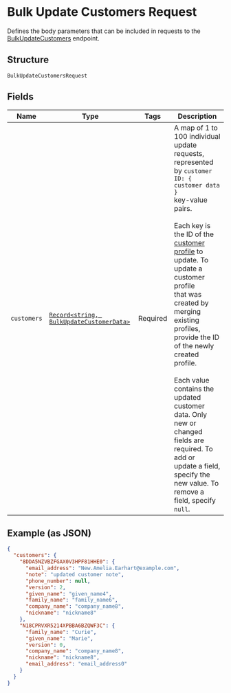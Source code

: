 
# Bulk Update Customers Request

Defines the body parameters that can be included in requests to the
[BulkUpdateCustomers](../../doc/api/customers.md#bulk-update-customers) endpoint.

## Structure

`BulkUpdateCustomersRequest`

## Fields

| Name | Type | Tags | Description |
|  --- | --- | --- | --- |
| `customers` | [`Record<string, BulkUpdateCustomerData>`](../../doc/models/bulk-update-customer-data.md) | Required | A map of 1 to 100 individual update requests, represented by `customer ID: { customer data }`<br>key-value pairs.<br><br>Each key is the ID of the [customer profile](entity:Customer) to update. To update a customer profile<br>that was created by merging existing profiles, provide the ID of the newly created profile.<br><br>Each value contains the updated customer data. Only new or changed fields are required. To add or<br>update a field, specify the new value. To remove a field, specify `null`. |

## Example (as JSON)

```json
{
  "customers": {
    "8DDA5NZVBZFGAX0V3HPF81HHE0": {
      "email_address": "New.Amelia.Earhart@example.com",
      "note": "updated customer note",
      "phone_number": null,
      "version": 2,
      "given_name": "given_name4",
      "family_name": "family_name6",
      "company_name": "company_name8",
      "nickname": "nickname8"
    },
    "N18CPRVXR5214XPBBA6BZQWF3C": {
      "family_name": "Curie",
      "given_name": "Marie",
      "version": 0,
      "company_name": "company_name8",
      "nickname": "nickname8",
      "email_address": "email_address0"
    }
  }
}
```

